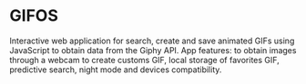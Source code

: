 # GIFOS
Interactive web application for search, create and save animated GIFs using JavaScript to obtain data from the Giphy API. App features: to obtain images through a webcam to create customs GIF, local storage of favorites GIF, predictive search, night mode and devices compatibility.
